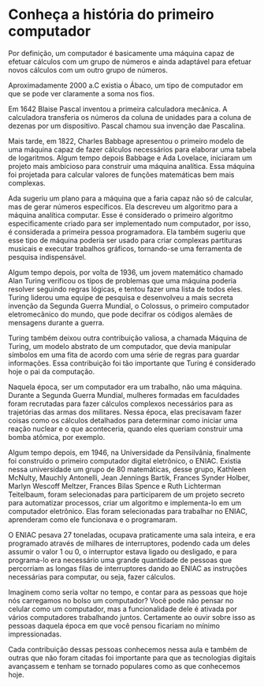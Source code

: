 # Conheça a história do primeiro computador

Por definição, um computador é basicamente uma máquina capaz de efetuar cálculos com um grupo de números e ainda adaptável para efetuar novos cálculos com um outro grupo de números.

Aproximadamente 2000 a.C existia o Ábaco, um tipo de computador em que se pode ver claramente a soma nos fios.

Em 1642 Blaise Pascal inventou a primeira calculadora mecânica. A calculadora transferia os números da coluna de unidades para a coluna de dezenas por um dispositivo. Pascal chamou sua invenção dae Pascalina.

Mais tarde, em 1822, Charles Babbage apresentou o primeiro modelo de uma máquina capaz de fazer cálculos necessários para elaborar uma tabela de logaritmos. Algum tempo depois Babbage e Ada Lovelace, iniciaram um projeto mais ambicioso para construir uma máquina analítica. Essa máquina foi projetada para calcular valores de funções matemáticas bem mais complexas.

Ada sugeriu um plano para a máquina que a faria capaz não só de calcular, mas de gerar números específicos. Ela descreveu um algoritmo para a máquina analítica computar. Esse é considerado o primeiro algoritmo especificamente criado para ser implementado num computador, por isso, é considerada a primeira pessoa programadora. Ela também sugeriu que esse tipo de máquina poderia ser usado para criar complexas partituras musicais e executar trabalhos gráficos, tornando-se uma ferramenta de pesquisa indispensável. 

Algum tempo depois, por volta de 1936, um jovem matemático chamado Alan Turing verificou os tipos de problemas que uma máquina poderia resolver seguindo regras lógicas, e tentou fazer uma lista de todos eles. Turing liderou uma equipe de pesquisa e desenvolveu a mais secreta invenção da Segunda Guerra Mundial, o Colossus, o primeiro computador eletromecânico do mundo, que pode decifrar os códigos alemães de mensagens durante a guerra. 

Turing também deixou outra contribuição valiosa, a chamada Máquina de Turing, um modelo abstrato de um computador, que devia manipular símbolos em uma fita de acordo com uma série de regras para guardar informações. Essa contribuição foi tão importante que Turing é considerado hoje o pai da computação.

Naquela época, ser um computador era um trabalho, não uma máquina. Durante a Segunda Guerra Mundial, mulheres formadas em faculdades foram recrutadas para fazer cálculos complexos necessários para as trajetórias das armas dos militares. Nessa época, elas precisavam fazer coisas como os cálculos detalhados para determinar como iniciar uma reação nuclear e o que aconteceria, quando eles queriam construir uma bomba atômica, por exemplo.

Algum tempo depois, em 1946, na Universidade da Pensilvânia, finalmente foi construído o primeiro computador digital eletrônico, o ENIAC. Existia nessa universidade um grupo de 80 matemáticas, desse grupo, Kathleen McNulty, Mauchly Antonelli, Jean Jennings Bartik, Frances Synder Holber, Marlyn Wescoff Meltzer, Frances Bilas Spence e Ruth Lichterman Teitelbaum, foram selecionadas para participarem de um projeto secreto para automatizar processos, criar um algoritmo e implementa-lo em um computador eletrônico. Elas foram selecionadas para trabalhar no ENIAC, aprenderam como ele funcionava e o programaram.

O ENIAC pesava 27 toneladas, ocupava praticamente uma sala inteira, e era programado através de milhares de interruptores, podendo cada um deles assumir o valor 1 ou 0, o interruptor estava ligado ou desligado, e para programa-lo era necessário uma grande quantidade de pessoas que percorriam as longas filas de interruptores dando ao ENIAC as instruções necessárias para computar, ou seja, fazer cálculos.

Imaginem como seria voltar no tempo, e contar para as pessoas que hoje nós carregamos no bolso um computador? Você pode não pensar no celular como um computador, mas a funcionalidade dele é ativada por vários computadores trabalhando juntos. Certamente ao ouvir sobre isso as pessoas daquela época em que você pensou ficariam no mínimo impressionadas.

Cada contribuição dessas pessoas conhecemos nessa aula e também de outras que não foram citadas foi importante para que as tecnologias digitais avançassem e tenham se tornado populares como as que conhecemos hoje.